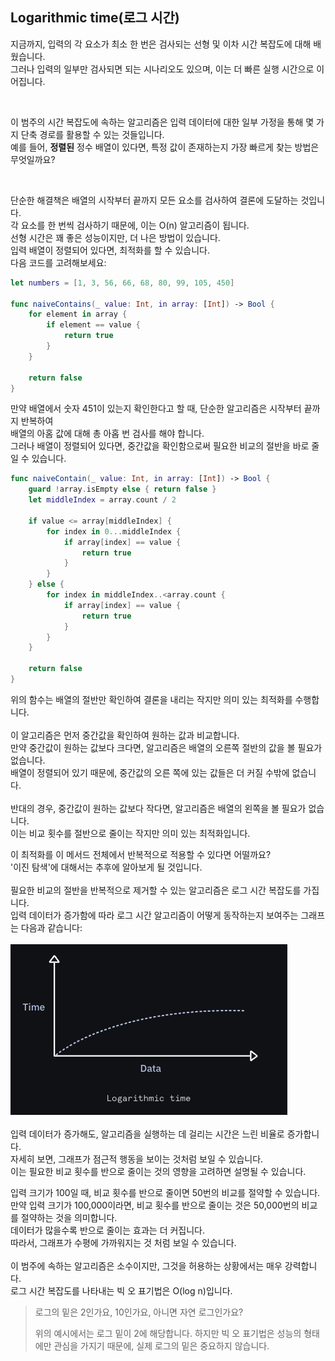 <h2>Logarithmic time(로그 시간)</h2>

<p>지금까지, 입력의 각 요소가 최소 한 번은 검사되는 선형 및 이차 시간 복잡도에 대해 배웠습니다.<br>
    그러나 입력의 일부만 검사되면 되는 시나리오도 있으며, 이는 더 빠른 실행 시간으로 이어집니다.</p><br>

<p>이 범주의 시간 복잡도에 속하는 알고리즘은 입력 데이터에 대한 일부 가정을 통해 몇 가지 단축 경로를 활용할 수 있는 것들입니다.<br>
    예를 들어, <strong>정렬된</strong> 정수 배열이 있다면, 특정 값이 존재하는지 가장 빠르게 찾는 방법은 무엇일까요?</p><br>

<p>단순한 해결책은 배열의 시작부터 끝까지 모든 요소를 검사하여 결론에 도달하는 것입니다.<br>
    각 요소를 한 번씩 검사하기 때문에, 이는 O(n) 알고리즘이 됩니다.<br>
    선형 시간은 꽤 좋은 성능이지만, 더 나은 방법이 있습니다.<br>
    입력 배열이 정렬되어 있다면, 최적화를 할 수 있습니다.<br>
    다음 코드를 고려해보세요:</p>
    
```swift
let numbers = [1, 3, 56, 66, 68, 80, 99, 105, 450]

func naiveContains(_ value: Int, in array: [Int]) -> Bool {
    for element in array {
        if element == value {
            return true
        }
    }
    
    return false
}
```

<p>
    만약 배열에서 숫자 451이 있는지 확인한다고 할 때, 단순한 알고리즘은 시작부터 끝까지 반복하여<br>
    배열의 아홈 값에 대해 총 아홉 번 검사를 해야 합니다.<br>
    그러나 배열이 정렬되어 있다면, 중간값을 확인함으로써 필요한 비교의 절반을 바로 줄일 수 있습니다.<br>
</p>

```swift
func naiveContain(_ value: Int, in array: [Int]) -> Bool {
    guard !array.isEmpty else { return false }
    let middleIndex = array.count / 2
    
    if value <= array[middleIndex] {
        for index in 0...middleIndex {
            if array[index] == value {
                return true
            }
        }
    } else {
        for index in middleIndex..<array.count {
            if array[index] == value {
                return true
            }
        }
    }
    
    return false
}
```

<p>
    위의 함수는 배열의 절반만 확인하여 결론을 내리는 작지만 의미 있는 최적화를 수행합니다.<br>
    <br>
    이 알고리즘은 먼저 중간값을 확인하여 원하는 값과 비교합니다.<br>
    만약 중간값이 원하는 값보다 크다면, 알고리즘은 배열의 오른쪽 절반의 값을 볼 필요가 없습니다.<br>
    배열이 정렬되어 있기 때문에, 중간값의 오른 쪽에 있는 값들은 더 커질 수밖에 없습니다.<br>
    <br>
    반대의 경우, 중간값이 원하는 값보다 작다면, 알고리즘은 배열의 왼쪽을 볼 필요가 없습니다.<br>
    이는 비교 횟수를 절반으로 줄이는 작지만 의미 있는 최적화입니다.<br>
</p>

<p>
    이 최적화를 이 메서드 전체에서 반복적으로 적용할 수 있다면 어떨까요?<br>
    '이진 탐색'에 대해서는 추후에 알아보게 될 것입니다.<br>
    <br>
    필요한 비교의 절반을 반복적으로 제거할 수 있는 알고리즘은 로그 시간 복잡도를 가집니다.<br>
    입력 데이터가 증가함에 따라 로그 시간 알고리즘이 어떻게 동작하는지 보여주는 그래프는 다음과 같습니다:<br>
    <br>
    <img src="https://github.com/devKobe24/images/blob/main/2024-01-10-Logarithmic-time.png?raw=true"><br>
    <br>
    입력 데이터가 증가해도, 알고리즘을 실행하는 데 걸리는 시간은 느린 비율로 증가합니다.<br>
    자세히 보면, 그래프가 점근적 행동을 보이는 것처럼 보일 수 있습니다.<br>
    이는 필요한 비교 횟수를 반으로 줄이는 것의 영향을 고려하면 설명될 수 있습니다.<br>
</p>

<p>
    입력 크기가 100일 때, 비교 횟수를 반으로 줄이면 50번의 비교를 절약할 수 있습니다.<br>
    만약 입력 크기가 100,000이라면, 비교 횟수를 반으로 줄이는 것은 50,000번의 비교를 절약하는 것을 의미합니다.<br>
    데이터가 많을수록 반으로 줄이는 효과는 더 커집니다.<br>
    따라서, 그래프가 수평에 가까워지는 것 처럼 보일 수 있습니다.<br>
    <br>
    이 범주에 속하는 알고리즘은 소수이지만, 그것을 허용하는 상황에서는 매우 강력합니다.<br>
    로그 시간 복잡도를 나타내는 빅 오 표기법은 O(log n)입니다.
</p>

> 로그의 밑은 2인가요, 10인가요, 아니면 자연 로그인가요?
> 
> 위의 예시에서는 로그 밑이 2에 해당합니다.
> 하지만 빅 오 표기법은 성능의 형태에만 관심을 가지기 때문에, 실제 로그의 밑은 중요하지 않습니다.
